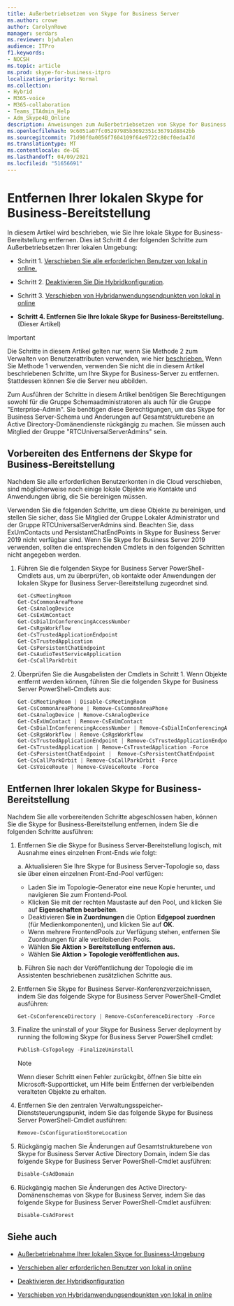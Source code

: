 ```yaml
---
title: Außerbetriebsetzen von Skype for Business Server
ms.author: crowe
author: CarolynRowe
manager: serdars
ms.reviewer: bjwhalen
audience: ITPro
f1.keywords:
- NOCSH
ms.topic: article
ms.prod: skype-for-business-itpro
localization_priority: Normal
ms.collection:
- Hybrid
- M365-voice
- M365-collaboration
- Teams_ITAdmin_Help
- Adm_Skype4B_Online
description: Anweisungen zum Außerbetriebsetzen von Skype for Business Server.
ms.openlocfilehash: 9c6051a07fc05297985b3692351c36791d8842bb
ms.sourcegitcommit: 71d90f0a0056f7604109f64e9722c80cf0eda47d
ms.translationtype: MT
ms.contentlocale: de-DE
ms.lasthandoff: 04/09/2021
ms.locfileid: "51656691"
---
```

# <a name="remove-your-on-premises-skype-for-business-deployment"></a>Entfernen Ihrer lokalen Skype for Business-Bereitstellung

In diesem Artikel wird beschrieben, wie Sie Ihre lokale Skype for Business-Bereitstellung entfernen. Dies ist Schritt 4 der folgenden Schritte zum Außerbetriebsetzen Ihrer lokalen Umgebung:

- Schritt 1. [Verschieben Sie alle erforderlichen Benutzer von lokal in online.](decommission-move-on-prem-users.md) 

- Schritt 2. [Deaktivieren Sie Die Hybridkonfiguration](cloud-consolidation-disabling-hybrid.md).

- Schritt 3. [Verschieben von Hybridanwendungsendpunkten von lokal in online](decommission-move-on-prem-endpoints.md)

- **Schritt 4. Entfernen Sie Ihre lokale Skype for Business-Bereitstellung.** (Dieser Artikel)


> [!IMPORTANT] 
> Die Schritte in diesem Artikel gelten nur, wenn Sie Methode 2 zum Verwalten von Benutzerattributen verwenden, wie hier [beschrieben.](cloud-consolidation-disabling-hybrid.md#method-2---clear-skype-for-business-attributes-for-all-on-premises-users-in-active-directory) Wenn Sie Methode 1 verwenden, verwenden Sie nicht die in diesem Artikel beschriebenen Schritte, um Ihre Skype for Business-Server zu entfernen. Stattdessen können Sie die Server neu abbilden.

Zum Ausführen der Schritte in diesem Artikel benötigen Sie Berechtigungen sowohl für die Gruppe Schemaadministratoren als auch für die Gruppe "Enterprise-Admin". Sie benötigen diese Berechtigungen, um das Skype for Business Server-Schema und Änderungen auf Gesamtstrukturebene an Active Directory-Domänendienste rückgängig zu machen. Sie müssen auch Mitglied der Gruppe "RTCUniversalServerAdmins" sein.


## <a name="prepare-to-remove-the-skype-for-business-deployment"></a>Vorbereiten des Entfernens der Skype for Business-Bereitstellung

Nachdem Sie alle erforderlichen Benutzerkonten in die Cloud verschieben, sind möglicherweise noch einige lokale Objekte wie Kontakte und Anwendungen übrig, die Sie bereinigen müssen.

Verwenden Sie die folgenden Schritte, um diese Objekte zu bereinigen, und stellen Sie sicher, dass Sie Mitglied der Gruppe Lokaler Administrator und der Gruppe RTCUniversalServerAdmins sind. Beachten Sie, dass ExUmContacts und PersistantChatEndPoints in Skype for Business Server 2019 nicht verfügbar sind. Wenn Sie Skype for Business Server 2019 verwenden, sollten die entsprechenden Cmdlets in den folgenden Schritten nicht angegeben werden.

1. Führen Sie die folgenden Skype for Business Server PowerShell-Cmdlets aus, um zu überprüfen, ob kontakte oder Anwendungen der lokalen Skype for Business Server-Bereitstellung zugeordnet sind.

   ```PowerShell
   Get-CsMeetingRoom
   Get-CsCommonAreaPhone
   Get-CsAnalogDevice
   Get-CsExUmContact
   Get-CsDialInConferencingAccessNumber
   Get-CsRgsWorkflow
   Get-CsTrustedApplicationEndpoint
   Get-CsTrustedApplication
   Get-CsPersistentChatEndpoint
   Get-CsAudioTestServiceApplication
   Get-CsCallParkOrbit
   ```
2. Überprüfen Sie die Ausgabelisten der Cmdlets in Schritt 1. Wenn Objekte entfernt werden können, führen Sie die folgenden Skype for Business Server PowerShell-Cmdlets aus:

   ```PowerShell
   Get-CsMeetingRoom | Disable-CsMeetingRoom
   Get-CsCommonAreaPhone | Remove-CsCommonAreaPhone 
   Get-CsAnalogDevice | Remove-CsAnalogDevice
   Get-CsExUmContact | Remove-CsExUmContact
   Get-CsDialInConferencingAccessNumber | Remove-CsDialInConferencingAccessNumber
   Get-CsRgsWorkflow | Remove-CsRgsWorkflow
   Get-CsTrustedApplicationEndpoint | Remove-CsTrustedApplicationEndpoint
   Get-CsTrustedApplication | Remove-CsTrustedApplication -Force
   Get-CsPersistentChatEndpoint |  Remove-CsPersistentChatEndpoint
   Get-CsCallParkOrbit | Remove-CsCallParkOrbit -Force
   Get-CsVoiceRoute | Remove-CsVoiceRoute -Force
   ```
## <a name="remove-your-on-premises-skype-for-business-deployment"></a>Entfernen Ihrer lokalen Skype for Business-Bereitstellung

Nachdem Sie alle vorbereitenden Schritte abgeschlossen haben, können Sie die Skype for Business-Bereitstellung entfernen, indem Sie die folgenden Schritte ausführen:

1. Entfernen Sie die Skype for Business Server-Bereitstellung logisch, mit Ausnahme eines einzelnen Front-Ends wie folgt:

   a. Aktualisieren Sie Ihre Skype for Business Server-Topologie so, dass sie über einen einzelnen Front-End-Pool verfügen:

     - Laden Sie im Topologie-Generator eine neue Kopie herunter, und navigieren Sie zum Frontend-Pool.
     - Klicken Sie mit der rechten Maustaste auf den Pool, und klicken Sie auf **Eigenschaften bearbeiten**.
     - Deaktivieren **Sie in Zuordnungen** die Option **Edgepool zuordnen** (für Medienkomponenten), und klicken Sie auf **OK**.
     - Wenn mehrere FrontendPools zur Verfügung stehen, entfernen Sie Zuordnungen für alle verbleibenden Pools.
     - Wählen **Sie Aktion > Bereitstellung entfernen aus.**
     - Wählen **Sie Aktion > Topologie veröffentlichen aus.**

    b. Führen Sie nach der Veröffentlichung der Topologie die im Assistenten beschriebenen zusätzlichen Schritte aus.

2. Entfernen Sie Skype for Business Server-Konferenzverzeichnissen, indem Sie das folgende Skype for Business Server PowerShell-Cmdlet ausführen:

   ```PowerShell
   Get-CsConferenceDirectory | Remove-CsConferenceDirectory -Force
   ```

3. Finalize the uninstall of your Skype for Business Server deployment by running the following Skype for Business Server PowerShell cmdlet:

   ```PowerShell
   Publish-CsTopology -FinalizeUninstall
   ```
   > [!NOTE]
   > Wenn dieser Schritt einen Fehler zurückgibt, öffnen Sie bitte ein Microsoft-Supportticket, um Hilfe beim Entfernen der verbleibenden veralteten Objekte zu erhalten.

4. Entfernen Sie den zentralen Verwaltungsspeicher-Dienststeuerungspunkt, indem Sie das folgende Skype for Business Server PowerShell-Cmdlet ausführen:

   ```PowerShell
   Remove-CsConfigurationStoreLocation
   ``` 

5. Rückgängig machen Sie Änderungen auf Gesamtstrukturebene von Skype for Business Server Active Directory Domain, indem Sie das folgende Skype for Business Server PowerShell-Cmdlet ausführen:

   ```PowerShell
   Disable-CsAdDomain
   ```
6. Rückgängig machen Sie Änderungen des Active Directory-Domänenschemas von Skype for Business Server, indem Sie das folgende Skype for Business Server PowerShell-Cmdlet ausführen:

   ```PowerShell
   Disable-CsAdForest
   ```

## <a name="see-also"></a>Siehe auch

- [Außerbetriebnahme Ihrer lokalen Skype for Business-Umgebung](decommission-on-prem-overview.md)

- [Verschieben aller erforderlichen Benutzer von lokal in online](decommission-move-on-prem-users.md)

- [Deaktivieren der Hybridkonfiguration](cloud-consolidation-disabling-hybrid.md)

- [Verschieben von Hybridanwendungsendpunkten von lokal in online](decommission-move-on-prem-endpoints.md)











